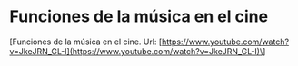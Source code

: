 # Funciones de la música en el cine

\[Funciones de la música en el cine. Url: [https://www.youtube.com/watch?v=JkeJRN_GL-I](https://www.youtube.com/watch?v=JkeJRN_GL-I)\]